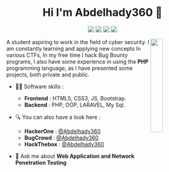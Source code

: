 <h1 align="center">Hi I'm Abdelhady360 👋</h1>
<p align="center">
    <a href="https://twitter.com/abdelhady360"><img src="https://img.shields.io/badge/twitter-%231FA1F1?style=flat&logo=twitter&logoColor=white"/></a>
    <a href="https://www.linkedin.com/in/abdelhady360"><img src="https://img.shields.io/badge/linkedin-%230177B5?style=flat&logo=linkedin&logoColor=white"/></a>
    <a href="https://www.youtube.com/channel/UChF5yXd1lPrrjIZuijmpdQw"><img src="https://img.shields.io/badge/youtube-%23FF0000?style=flat&logo=youtube&logoColor=white"/></a>
    <a href="https://www.instagram.com/abdelhady360"><img src="https://img.shields.io/badge/instagram-%23E4415F?style=flat&logo=instagram&logoColor=white"/></a>
  </p>
  
  <img src="https://github.com/mohamedabusrea/mohamedabusrea/blob/master/profile-img.png" align="right" width="25%"/>


A student aspiring to work in the field of cyber security. I am constantly learning and applying new concepts In various CTFs, In my free time I hack Bug Bounty programs, I also have some experience in using the **PHP** programming language, as I have presented some projects, both private and public.

- 👨‍💻 Software skills :
  - **Frontend** : HTML5, CSS3, JS, Bootstrap.
  - **Backend** : PHP, OOP, LARAVEL, My Sql.

- 🔍 You can also have a look here : 
  - **HackerOne** : [@Abdelhady360](https://hackerone.com/abdelhady-360)
  - **BugCrowd** : [@Abdelhady360](https://bugcrowd.com/abdelhady360)
  - **HackThebox** : [@Abdelhady360](https://app.hackthebox.com/profile/1106502)
- 💬 Ask me about **Web Application and Network Penetration Testing**




